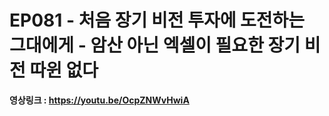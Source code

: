 # EP081 - 처음 장기 비전 투자에 도전하는 그대에게 - 암산 아닌 엑셀이 필요한 장기 비전 따윈 없다

**영상링크 : https://youtu.be/OcpZNWvHwiA**
